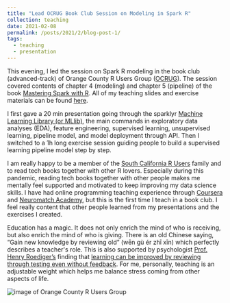 ```yaml
---
title: "Lead OCRUG Book Club Session on Modeling in Spark R"
collection: teaching
date: 2021-02-08
permalink: /posts/2021/2/blog-post-1/
tags:
  - teaching
  - presentation
---
```


This evening, I led the session on Spark R modeling in the book club (advanced-track) of Orange County R Users Group ([OCRUG](https://ocrug.org/)). The session covered contents of chapter 4 (modeling) and chapter 5 (pipeline) of the book [Mastering Spark with R]( https://therinspark.com/). All of my teaching slides and exercise materials can be found [here](https://github.com/LilianYou/Spark_R_modeling).

I first gave a 20 min presentation going through the sparklyr [Machine Learning Library (or MLlib)](https://spark.rstudio.com/mlib/), the main commands in exploratory data analyses (EDA), feature engineering, supervised learning, unsupervised learning, pipeline model, and model deployment through API. Then I switched to a 1h long exercise session guiding people to build a supervised learning pipeline model step by step.

I am really happy to be a member of the [South California R Users](https://socalr.org/) family and to read tech books together with other R lovers. Especially during this pandemic, reading tech books together with other people makes me mentally feel supported and motivated to keep improving my data science skills. I have had online programming teaching experience through [Coursera](https://www.coursera.org/instructor/you-lilian-cheng) and [Neuromatch Academy](https://www.neuromatchacademy.org/), but this is the first time I teach in a book club. I feel really content that other people learned from my presentations and the exercises I created. 

Education has a magic. It does not only enrich the mind of who is receiving, but also enrich the mind of who is giving. There is an old Chinese saying, “Gain new knowledge by reviewing old” (wēn gù ér zhī xīn) which perfectly describes a teacher's role. This is also supported by psychologist [Prof. Henry Roediger’s]( https://psych.wustl.edu/people/henry-roediger) finding that [learning can be improved by reviewing through testing even without feedback](https://journals.sagepub.com/doi/full/10.1111/j.1745-6916.2006.00012.x). For me, personally, teaching is an adjustable weight which helps me balance stress coming from other aspects of life.

![image of Orange County R Users Group](https://raw.githubusercontent.com/LilianYou/LilianYou.github.io/master/images/ocrug_logo.png)